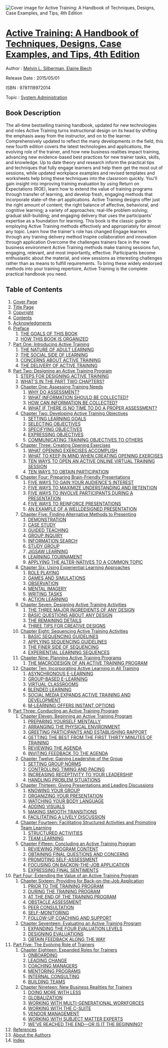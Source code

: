 ![Cover image for Active Training: A Handbook of Techniques, Designs, Case Examples, and Tips, 4th Edition](https://imgdetail.ebookreading.net/cover/cover/system_admin/EB9781118972014.jpg)

[Active Training: A Handbook of Techniques, Designs, Case Examples, and Tips, 4th Edition](https://ebookreading.net/view/book/Active+Training%3A+A+Handbook+of+Techniques%2C+Designs%2C+Case+Examples%2C+and+Tips%2C+4th+Edition-EB9781118972014_1.html "Active Training: A Handbook of Techniques, Designs, Case Examples, and Tips, 4th Edition")
====================================================================================================================

Author : [Melvin L. Silberman](https://ebookreading.net/search/author/Melvin+L.+Silberman),[ Elaine Biech](https://ebookreading.net/search/author/+Elaine+Biech)

Release Date : 2015/05/01

ISBN : 9781118972014

Topic : [System Administration](https://ebookreading.net/search/category/system-administration)

Book Description
-----------------

The all-time bestselling training handbook, updated for new technologies and roles
Active Training turns instructional design on its head by shifting the emphasis away from the instructor, and on to the learner. Comprehensively updated to reflect the many developments in the field, this new fourth edition covers the latest technologies and applications, the evolving role of the trainer, and how new business realities impact training, advancing new evidence-based best practices for new trainer tasks, skills, and knowledge. Up to date theory and research inform the practical tips and techniques that fully engage learners and help them get the most out of sessions, while updated workplace examples and revised templates and worksheets help bring these techniques into the classroom quickly. You'll gain insight into improving training evaluation by using Return on Expectations (ROE), learn how to extend the value of training programs through transfer of learning, and develop fresh, engaging methods that incorporate state-of-the-art applications.
Active Training designs offer just the right amount of content; the right balance of affective, behavioral, and cognitive learning; a variety of approaches; real-life problem solving; gradual skill-building; and engaging delivery that uses the participants' expertise as a foundation for learning. This book is the classic guide to employing Active Training methods effectively and appropriately for almost any topic.
Learn how the trainer's role has changed
Engage learners through any training delivery method
Inspire collaboration and innovation through application
Overcome the challenges trainers face in the new business environment
Active Training methods make training sessions fun, engaging, relevant, and most importantly, effective. Participants become enthusiastic about the material, and view sessions as interesting challenges rather than as means to fulfill requirements. To bring these widely endorsed methods into your training repertoire, Active Training is the complete practical handbook you need.
              
Table of Contents
-----------------

1. [Cover Page](https://ebookreading.net/view/book/Active+Training%3A+A+Handbook+of+Techniques%2C+Designs%2C+Case+Examples%2C+and+Tips%2C+4th+Edition-EB9781118972014_1.html)
1. [Title Page](https://ebookreading.net/view/book/Active+Training%3A+A+Handbook+of+Techniques%2C+Designs%2C+Case+Examples%2C+and+Tips%2C+4th+Edition-EB9781118972014_2.html)
1. [Copyright](https://ebookreading.net/view/book/Active+Training%3A+A+Handbook+of+Techniques%2C+Designs%2C+Case+Examples%2C+and+Tips%2C+4th+Edition-EB9781118972014_3.html)
1. [Contents](https://ebookreading.net/view/book/Active+Training%3A+A+Handbook+of+Techniques%2C+Designs%2C+Case+Examples%2C+and+Tips%2C+4th+Edition-EB9781118972014_4.html)
1. [Acknowledgments](https://ebookreading.net/view/book/Active+Training%3A+A+Handbook+of+Techniques%2C+Designs%2C+Case+Examples%2C+and+Tips%2C+4th+Edition-EB9781118972014_5.html)
1. [Preface](https://ebookreading.net/view/book/Active+Training%3A+A+Handbook+of+Techniques%2C+Designs%2C+Case+Examples%2C+and+Tips%2C+4th+Edition-EB9781118972014_6.html#preface)
    1. [THE GOALS OF THIS BOOK](https://ebookreading.net/view/book/Active+Training%3A+A+Handbook+of+Techniques%2C+Designs%2C+Case+Examples%2C+and+Tips%2C+4th+Edition-EB9781118972014_6.html#pref-sec001)
    1. [HOW THIS BOOK IS ORGANIZED](https://ebookreading.net/view/book/Active+Training%3A+A+Handbook+of+Techniques%2C+Designs%2C+Case+Examples%2C+and+Tips%2C+4th+Edition-EB9781118972014_6.html#pref-sec002)
1. [Part One: Introducing Active Training](https://ebookreading.net/view/book/Active+Training%3A+A+Handbook+of+Techniques%2C+Designs%2C+Case+Examples%2C+and+Tips%2C+4th+Edition-EB9781118972014_7.html#p01)
    1. [THE NATURE OF ADULT LEARNING](https://ebookreading.net/view/book/Active+Training%3A+A+Handbook+of+Techniques%2C+Designs%2C+Case+Examples%2C+and+Tips%2C+4th+Edition-EB9781118972014_7.html#p01-sec001)
    1. [THE SOCIAL SIDE OF LEARNING](https://ebookreading.net/view/book/Active+Training%3A+A+Handbook+of+Techniques%2C+Designs%2C+Case+Examples%2C+and+Tips%2C+4th+Edition-EB9781118972014_7.html#p01-sec002)
    1. [CONCERNS ABOUT ACTIVE TRAINING](https://ebookreading.net/view/book/Active+Training%3A+A+Handbook+of+Techniques%2C+Designs%2C+Case+Examples%2C+and+Tips%2C+4th+Edition-EB9781118972014_7.html#p01-sec003)
    1. [THE DELIVERY OF ACTIVE TRAINING](https://ebookreading.net/view/book/Active+Training%3A+A+Handbook+of+Techniques%2C+Designs%2C+Case+Examples%2C+and+Tips%2C+4th+Edition-EB9781118972014_7.html#p01-sec004)
1. [Part Two: Designing an Active Training Program](https://ebookreading.net/view/book/Active+Training%3A+A+Handbook+of+Techniques%2C+Designs%2C+Case+Examples%2C+and+Tips%2C+4th+Edition-EB9781118972014_8.html#p02)
    1. [STEPS FOR DESIGNING ACTIVE TRAINING](https://ebookreading.net/view/book/Active+Training%3A+A+Handbook+of+Techniques%2C+Designs%2C+Case+Examples%2C+and+Tips%2C+4th+Edition-EB9781118972014_8.html#p02-sec001)
    1. [WHAT&#39;S IN THE PART TWO CHAPTERS?](https://ebookreading.net/view/book/Active+Training%3A+A+Handbook+of+Techniques%2C+Designs%2C+Case+Examples%2C+and+Tips%2C+4th+Edition-EB9781118972014_8.html#p02-sec002)
    1. [Chapter One: Assessing Training Needs](https://ebookreading.net/view/book/Active+Training%3A+A+Handbook+of+Techniques%2C+Designs%2C+Case+Examples%2C+and+Tips%2C+4th+Edition-EB9781118972014_9.html#chap01)
        1. [WHY DO ASSESSMENT?](https://ebookreading.net/view/book/Active+Training%3A+A+Handbook+of+Techniques%2C+Designs%2C+Case+Examples%2C+and+Tips%2C+4th+Edition-EB9781118972014_9.html#chap01-sec001)
        1. [WHAT INFORMATION SHOULD BE COLLECTED?](https://ebookreading.net/view/book/Active+Training%3A+A+Handbook+of+Techniques%2C+Designs%2C+Case+Examples%2C+and+Tips%2C+4th+Edition-EB9781118972014_9.html#chap01-sec002)
        1. [HOW CAN INFORMATION BE COLLECTED?](https://ebookreading.net/view/book/Active+Training%3A+A+Handbook+of+Techniques%2C+Designs%2C+Case+Examples%2C+and+Tips%2C+4th+Edition-EB9781118972014_9.html#chap01-sec003)
        1. [WHAT IF THERE IS NO TIME TO DO A PROPER ASSESSMENT?](https://ebookreading.net/view/book/Active+Training%3A+A+Handbook+of+Techniques%2C+Designs%2C+Case+Examples%2C+and+Tips%2C+4th+Edition-EB9781118972014_9.html#chap01-sec004)
    1. [Chapter Two: Developing Active Training Objectives](https://ebookreading.net/view/book/Active+Training%3A+A+Handbook+of+Techniques%2C+Designs%2C+Case+Examples%2C+and+Tips%2C+4th+Edition-EB9781118972014_10.html#chap02)
        1. [SETTING LEARNING GOALS](https://ebookreading.net/view/book/Active+Training%3A+A+Handbook+of+Techniques%2C+Designs%2C+Case+Examples%2C+and+Tips%2C+4th+Edition-EB9781118972014_10.html#chap02-sec001)
        1. [SELECTING OBJECTIVES](https://ebookreading.net/view/book/Active+Training%3A+A+Handbook+of+Techniques%2C+Designs%2C+Case+Examples%2C+and+Tips%2C+4th+Edition-EB9781118972014_10.html#chap02-sec002)
        1. [SPECIFYING OBJECTIVES](https://ebookreading.net/view/book/Active+Training%3A+A+Handbook+of+Techniques%2C+Designs%2C+Case+Examples%2C+and+Tips%2C+4th+Edition-EB9781118972014_10.html#chap02-sec003)
        1. [EXPRESSING OBJECTIVES](https://ebookreading.net/view/book/Active+Training%3A+A+Handbook+of+Techniques%2C+Designs%2C+Case+Examples%2C+and+Tips%2C+4th+Edition-EB9781118972014_10.html#chap02-sec004)
        1. [COMMUNICATING TRAINING OBJECTIVES TO OTHERS](https://ebookreading.net/view/book/Active+Training%3A+A+Handbook+of+Techniques%2C+Designs%2C+Case+Examples%2C+and+Tips%2C+4th+Edition-EB9781118972014_10.html#chap02-sec005)
    1. [Chapter Three: Creating Opening Exercises](https://ebookreading.net/view/book/Active+Training%3A+A+Handbook+of+Techniques%2C+Designs%2C+Case+Examples%2C+and+Tips%2C+4th+Edition-EB9781118972014_11.html#chap03)
        1. [WHAT OPENING EXERCISES ACCOMPLISH](https://ebookreading.net/view/book/Active+Training%3A+A+Handbook+of+Techniques%2C+Designs%2C+Case+Examples%2C+and+Tips%2C+4th+Edition-EB9781118972014_11.html#chap03-sec001)
        1. [WHAT TO KEEP IN MIND WHEN CREATING OPENING EXERCISES](https://ebookreading.net/view/book/Active+Training%3A+A+Handbook+of+Techniques%2C+Designs%2C+Case+Examples%2C+and+Tips%2C+4th+Edition-EB9781118972014_11.html#chap03-sec002)
        1. [TEN WAYS TO OPEN AN ACTIVE ONLINE VIRTUAL TRAINING SESSION](https://ebookreading.net/view/book/Active+Training%3A+A+Handbook+of+Techniques%2C+Designs%2C+Case+Examples%2C+and+Tips%2C+4th+Edition-EB9781118972014_11.html#chap03-sec003)
        1. [TEN WAYS TO OBTAIN PARTICIPATION](https://ebookreading.net/view/book/Active+Training%3A+A+Handbook+of+Techniques%2C+Designs%2C+Case+Examples%2C+and+Tips%2C+4th+Edition-EB9781118972014_11.html#chap03-sec004)
    1. [Chapter Four: Preparing Brain-Friendly Presentations](https://ebookreading.net/view/book/Active+Training%3A+A+Handbook+of+Techniques%2C+Designs%2C+Case+Examples%2C+and+Tips%2C+4th+Edition-EB9781118972014_12.html#chap04)
        1. [FIVE WAYS TO GAIN YOUR AUDIENCE&#39;S INTEREST](https://ebookreading.net/view/book/Active+Training%3A+A+Handbook+of+Techniques%2C+Designs%2C+Case+Examples%2C+and+Tips%2C+4th+Edition-EB9781118972014_12.html#chap04-sec001)
        1. [FIVE WAYS TO MAXIMIZE UNDERSTANDING AND RETENTION](https://ebookreading.net/view/book/Active+Training%3A+A+Handbook+of+Techniques%2C+Designs%2C+Case+Examples%2C+and+Tips%2C+4th+Edition-EB9781118972014_12.html#chap04-sec002)
        1. [FIVE WAYS TO INVOLVE PARTICIPANTS DURING A PRESENTATION](https://ebookreading.net/view/book/Active+Training%3A+A+Handbook+of+Techniques%2C+Designs%2C+Case+Examples%2C+and+Tips%2C+4th+Edition-EB9781118972014_12.html#chap04-sec003)
        1. [FIVE WAYS TO REINFORCE PRESENTATIONS](https://ebookreading.net/view/book/Active+Training%3A+A+Handbook+of+Techniques%2C+Designs%2C+Case+Examples%2C+and+Tips%2C+4th+Edition-EB9781118972014_12.html#chap04-sec004)
        1. [AN EXAMPLE OF A WELLDESIGNED PRESENTATION](https://ebookreading.net/view/book/Active+Training%3A+A+Handbook+of+Techniques%2C+Designs%2C+Case+Examples%2C+and+Tips%2C+4th+Edition-EB9781118972014_12.html#chap04-sec005)
    1. [Chapter Five: Finding Alternative Methods to Presenting](https://ebookreading.net/view/book/Active+Training%3A+A+Handbook+of+Techniques%2C+Designs%2C+Case+Examples%2C+and+Tips%2C+4th+Edition-EB9781118972014_13.html#chap05)
        1. [DEMONSTRATION](https://ebookreading.net/view/book/Active+Training%3A+A+Handbook+of+Techniques%2C+Designs%2C+Case+Examples%2C+and+Tips%2C+4th+Edition-EB9781118972014_13.html#chap05-sec001)
        1. [CASE STUDY](https://ebookreading.net/view/book/Active+Training%3A+A+Handbook+of+Techniques%2C+Designs%2C+Case+Examples%2C+and+Tips%2C+4th+Edition-EB9781118972014_13.html#chap05-sec002)
        1. [GUIDED TEACHING](https://ebookreading.net/view/book/Active+Training%3A+A+Handbook+of+Techniques%2C+Designs%2C+Case+Examples%2C+and+Tips%2C+4th+Edition-EB9781118972014_13.html#chap05-sec003)
        1. [GROUP INQUIRY](https://ebookreading.net/view/book/Active+Training%3A+A+Handbook+of+Techniques%2C+Designs%2C+Case+Examples%2C+and+Tips%2C+4th+Edition-EB9781118972014_13.html#chap05-sec004)
        1. [INFORMATION SEARCH](https://ebookreading.net/view/book/Active+Training%3A+A+Handbook+of+Techniques%2C+Designs%2C+Case+Examples%2C+and+Tips%2C+4th+Edition-EB9781118972014_13.html#chap05-sec005)
        1. [STUDY GROUP](https://ebookreading.net/view/book/Active+Training%3A+A+Handbook+of+Techniques%2C+Designs%2C+Case+Examples%2C+and+Tips%2C+4th+Edition-EB9781118972014_13.html#chap05-sec006)
        1. [JIGSAW LEARNING](https://ebookreading.net/view/book/Active+Training%3A+A+Handbook+of+Techniques%2C+Designs%2C+Case+Examples%2C+and+Tips%2C+4th+Edition-EB9781118972014_13.html#chap05-sec007)
        1. [LEARNING TOURNAMENT](https://ebookreading.net/view/book/Active+Training%3A+A+Handbook+of+Techniques%2C+Designs%2C+Case+Examples%2C+and+Tips%2C+4th+Edition-EB9781118972014_13.html#chap05-sec008)
        1. [APPLYING THE ALTER-NATIVES TO A COMMON TOPIC](https://ebookreading.net/view/book/Active+Training%3A+A+Handbook+of+Techniques%2C+Designs%2C+Case+Examples%2C+and+Tips%2C+4th+Edition-EB9781118972014_13.html#chap05-sec009)
    1. [Chapter Six: Using Experiential Learning Approaches](https://ebookreading.net/view/book/Active+Training%3A+A+Handbook+of+Techniques%2C+Designs%2C+Case+Examples%2C+and+Tips%2C+4th+Edition-EB9781118972014_14.html#chap06)
        1. [ROLE PLAYING](https://ebookreading.net/view/book/Active+Training%3A+A+Handbook+of+Techniques%2C+Designs%2C+Case+Examples%2C+and+Tips%2C+4th+Edition-EB9781118972014_14.html#chap06-sec001)
        1. [GAMES AND SIMULATIONS](https://ebookreading.net/view/book/Active+Training%3A+A+Handbook+of+Techniques%2C+Designs%2C+Case+Examples%2C+and+Tips%2C+4th+Edition-EB9781118972014_14.html#chap06-sec003)
        1. [OBSERVATION](https://ebookreading.net/view/book/Active+Training%3A+A+Handbook+of+Techniques%2C+Designs%2C+Case+Examples%2C+and+Tips%2C+4th+Edition-EB9781118972014_14.html#chap06-sec004)
        1. [MENTAL IMAGERY](https://ebookreading.net/view/book/Active+Training%3A+A+Handbook+of+Techniques%2C+Designs%2C+Case+Examples%2C+and+Tips%2C+4th+Edition-EB9781118972014_14.html#chap06-sec005)
        1. [WRITING TASKS](https://ebookreading.net/view/book/Active+Training%3A+A+Handbook+of+Techniques%2C+Designs%2C+Case+Examples%2C+and+Tips%2C+4th+Edition-EB9781118972014_14.html#chap06-sec006)
        1. [ACTION LEARNING](https://ebookreading.net/view/book/Active+Training%3A+A+Handbook+of+Techniques%2C+Designs%2C+Case+Examples%2C+and+Tips%2C+4th+Edition-EB9781118972014_14.html#chap06-sec007)
    1. [Chapter Seven: Designing Active Training Activities](https://ebookreading.net/view/book/Active+Training%3A+A+Handbook+of+Techniques%2C+Designs%2C+Case+Examples%2C+and+Tips%2C+4th+Edition-EB9781118972014_15.html#chap07)
        1. [THE THREE MAJOR INGREDIENTS OF ANY DESIGN](https://ebookreading.net/view/book/Active+Training%3A+A+Handbook+of+Techniques%2C+Designs%2C+Case+Examples%2C+and+Tips%2C+4th+Edition-EB9781118972014_15.html#chap07-sec001)
        1. [BASIC QUESTIONS ABOUT ANY DESIGN](https://ebookreading.net/view/book/Active+Training%3A+A+Handbook+of+Techniques%2C+Designs%2C+Case+Examples%2C+and+Tips%2C+4th+Edition-EB9781118972014_15.html#chap07-sec002)
        1. [THE REMAINING DETAILS](https://ebookreading.net/view/book/Active+Training%3A+A+Handbook+of+Techniques%2C+Designs%2C+Case+Examples%2C+and+Tips%2C+4th+Edition-EB9781118972014_15.html#chap07-sec003)
        1. [THREE TIPS FOR CREATIVE DESIGNS](https://ebookreading.net/view/book/Active+Training%3A+A+Handbook+of+Techniques%2C+Designs%2C+Case+Examples%2C+and+Tips%2C+4th+Edition-EB9781118972014_15.html#chap07-sec004)
    1. [Chapter Eight: Sequencing Active Training Activities](https://ebookreading.net/view/book/Active+Training%3A+A+Handbook+of+Techniques%2C+Designs%2C+Case+Examples%2C+and+Tips%2C+4th+Edition-EB9781118972014_16.html#chap08)
        1. [BASIC SEQUENCING GUIDELINES](https://ebookreading.net/view/book/Active+Training%3A+A+Handbook+of+Techniques%2C+Designs%2C+Case+Examples%2C+and+Tips%2C+4th+Edition-EB9781118972014_16.html#chap08-sec001)
        1. [APPLYING SEQUENCING GUIDELINES](https://ebookreading.net/view/book/Active+Training%3A+A+Handbook+of+Techniques%2C+Designs%2C+Case+Examples%2C+and+Tips%2C+4th+Edition-EB9781118972014_16.html#chap08-sec002)
        1. [THE FINER SIDE OF SEQUENCING](https://ebookreading.net/view/book/Active+Training%3A+A+Handbook+of+Techniques%2C+Designs%2C+Case+Examples%2C+and+Tips%2C+4th+Edition-EB9781118972014_16.html#chap08-sec003)
        1. [EXPERIENTIAL LEARNING SEQUENCES](https://ebookreading.net/view/book/Active+Training%3A+A+Handbook+of+Techniques%2C+Designs%2C+Case+Examples%2C+and+Tips%2C+4th+Edition-EB9781118972014_16.html#chap08-sec004)
    1. [Chapter Nine: Planning Active Training Programs](https://ebookreading.net/view/book/Active+Training%3A+A+Handbook+of+Techniques%2C+Designs%2C+Case+Examples%2C+and+Tips%2C+4th+Edition-EB9781118972014_17.html#chap09)
        1. [THE MACRODESIGN OF AN ACTIVE TRAINING PROGRAM](https://ebookreading.net/view/book/Active+Training%3A+A+Handbook+of+Techniques%2C+Designs%2C+Case+Examples%2C+and+Tips%2C+4th+Edition-EB9781118972014_17.html#chap09-sec001)
    1. [Chapter Ten: Incorporating Active Learning in All Training](https://ebookreading.net/view/book/Active+Training%3A+A+Handbook+of+Techniques%2C+Designs%2C+Case+Examples%2C+and+Tips%2C+4th+Edition-EB9781118972014_18.html#chap10)
        1. [ASYNCHRONOUS E-LEARNING](https://ebookreading.net/view/book/Active+Training%3A+A+Handbook+of+Techniques%2C+Designs%2C+Case+Examples%2C+and+Tips%2C+4th+Edition-EB9781118972014_18.html#chap10-sec001)
        1. [GROUP-BASED E-LEARNING](https://ebookreading.net/view/book/Active+Training%3A+A+Handbook+of+Techniques%2C+Designs%2C+Case+Examples%2C+and+Tips%2C+4th+Edition-EB9781118972014_18.html#chap10-sec002)
        1. [VIRTUAL CLASSROOMS](https://ebookreading.net/view/book/Active+Training%3A+A+Handbook+of+Techniques%2C+Designs%2C+Case+Examples%2C+and+Tips%2C+4th+Edition-EB9781118972014_18.html#chap10-sec003)
        1. [BLENDED LEARNING](https://ebookreading.net/view/book/Active+Training%3A+A+Handbook+of+Techniques%2C+Designs%2C+Case+Examples%2C+and+Tips%2C+4th+Edition-EB9781118972014_18.html#chap10-sec004)
        1. [SOCIAL MEDIA EXPANDS ACTIVE TRAINING AND DEVELOPMENT](https://ebookreading.net/view/book/Active+Training%3A+A+Handbook+of+Techniques%2C+Designs%2C+Case+Examples%2C+and+Tips%2C+4th+Edition-EB9781118972014_18.html#chap10-sec005)
        1. [M-LEARNING OFFERS INSTANT OPTIONS](https://ebookreading.net/view/book/Active+Training%3A+A+Handbook+of+Techniques%2C+Designs%2C+Case+Examples%2C+and+Tips%2C+4th+Edition-EB9781118972014_18.html#chap10-sec006)
1. [Part Three: Conducting an Active Training Program](https://ebookreading.net/view/book/Active+Training%3A+A+Handbook+of+Techniques%2C+Designs%2C+Case+Examples%2C+and+Tips%2C+4th+Edition-EB9781118972014_19.html#p03)
    1. [Chapter Eleven: Beginning an Active Training Program](https://ebookreading.net/view/book/Active+Training%3A+A+Handbook+of+Techniques%2C+Designs%2C+Case+Examples%2C+and+Tips%2C+4th+Edition-EB9781118972014_20.html#chap11)
        1. [PREPARING YOURSELF MENTALLY](https://ebookreading.net/view/book/Active+Training%3A+A+Handbook+of+Techniques%2C+Designs%2C+Case+Examples%2C+and+Tips%2C+4th+Edition-EB9781118972014_20.html#chap11-sec001)
        1. [ARRANGING THE PHYSICAL ENVIRONMENT](https://ebookreading.net/view/book/Active+Training%3A+A+Handbook+of+Techniques%2C+Designs%2C+Case+Examples%2C+and+Tips%2C+4th+Edition-EB9781118972014_20.html#chap11-sec002)
        1. [GREETING PARTICIPANTS AND ESTABLISHING RAPPORT](https://ebookreading.net/view/book/Active+Training%3A+A+Handbook+of+Techniques%2C+Designs%2C+Case+Examples%2C+and+Tips%2C+4th+Edition-EB9781118972014_20.html#chap11-sec003)
        1. [GETTING THE BEST FROM THE FIRST THIRTY MINUTES OF TRAINING](https://ebookreading.net/view/book/Active+Training%3A+A+Handbook+of+Techniques%2C+Designs%2C+Case+Examples%2C+and+Tips%2C+4th+Edition-EB9781118972014_20.html#chap11-sec004)
        1. [REVIEWING THE AGENDA](https://ebookreading.net/view/book/Active+Training%3A+A+Handbook+of+Techniques%2C+Designs%2C+Case+Examples%2C+and+Tips%2C+4th+Edition-EB9781118972014_20.html#chap11-sec005)
        1. [INVITING FEEDBACK TO THE AGENDA](https://ebookreading.net/view/book/Active+Training%3A+A+Handbook+of+Techniques%2C+Designs%2C+Case+Examples%2C+and+Tips%2C+4th+Edition-EB9781118972014_20.html#chap11-sec006)
    1. [Chapter Twelve: Gaining Leadership of the Group](https://ebookreading.net/view/book/Active+Training%3A+A+Handbook+of+Techniques%2C+Designs%2C+Case+Examples%2C+and+Tips%2C+4th+Edition-EB9781118972014_21.html#chap12)
        1. [SETTING GROUP NORMS](https://ebookreading.net/view/book/Active+Training%3A+A+Handbook+of+Techniques%2C+Designs%2C+Case+Examples%2C+and+Tips%2C+4th+Edition-EB9781118972014_21.html#chap12-sec001)
        1. [CONTROLLING TIMING AND PACING](https://ebookreading.net/view/book/Active+Training%3A+A+Handbook+of+Techniques%2C+Designs%2C+Case+Examples%2C+and+Tips%2C+4th+Edition-EB9781118972014_21.html#chap12-sec002)
        1. [INCREASING RECEPTIVITY TO YOUR LEADERSHIP](https://ebookreading.net/view/book/Active+Training%3A+A+Handbook+of+Techniques%2C+Designs%2C+Case+Examples%2C+and+Tips%2C+4th+Edition-EB9781118972014_21.html#chap12-sec003)
        1. [HANDLING PROBLEM SITUATIONS](https://ebookreading.net/view/book/Active+Training%3A+A+Handbook+of+Techniques%2C+Designs%2C+Case+Examples%2C+and+Tips%2C+4th+Edition-EB9781118972014_21.html#chap12-sec004)
    1. [Chapter Thirteen: Giving Presentations and Leading Discussions](https://ebookreading.net/view/book/Active+Training%3A+A+Handbook+of+Techniques%2C+Designs%2C+Case+Examples%2C+and+Tips%2C+4th+Edition-EB9781118972014_22.html#chap13)
        1. [KNOWING YOUR GROUP](https://ebookreading.net/view/book/Active+Training%3A+A+Handbook+of+Techniques%2C+Designs%2C+Case+Examples%2C+and+Tips%2C+4th+Edition-EB9781118972014_22.html#chap13-sec001)
        1. [ORGANIZING YOUR PRESENTATION](https://ebookreading.net/view/book/Active+Training%3A+A+Handbook+of+Techniques%2C+Designs%2C+Case+Examples%2C+and+Tips%2C+4th+Edition-EB9781118972014_22.html#chap13-sec002)
        1. [WATCHING YOUR BODY LANGUAGE](https://ebookreading.net/view/book/Active+Training%3A+A+Handbook+of+Techniques%2C+Designs%2C+Case+Examples%2C+and+Tips%2C+4th+Edition-EB9781118972014_22.html#chap13-sec003)
        1. [ADDING VISUALS](https://ebookreading.net/view/book/Active+Training%3A+A+Handbook+of+Techniques%2C+Designs%2C+Case+Examples%2C+and+Tips%2C+4th+Edition-EB9781118972014_22.html#chap13-sec004)
        1. [MAKING SMOOTH TRANSITIONS](https://ebookreading.net/view/book/Active+Training%3A+A+Handbook+of+Techniques%2C+Designs%2C+Case+Examples%2C+and+Tips%2C+4th+Edition-EB9781118972014_22.html#chap13-sec005)
        1. [FACILITATING A LIVELY DISCUSSION](https://ebookreading.net/view/book/Active+Training%3A+A+Handbook+of+Techniques%2C+Designs%2C+Case+Examples%2C+and+Tips%2C+4th+Edition-EB9781118972014_22.html#chap13-sec006)
    1. [Chapter Fourteen: Facilitating Structured Activities and Promoting Team Learning](https://ebookreading.net/view/book/Active+Training%3A+A+Handbook+of+Techniques%2C+Designs%2C+Case+Examples%2C+and+Tips%2C+4th+Edition-EB9781118972014_23.html#chap14)
        1. [STRUCTURED ACTIVITIES](https://ebookreading.net/view/book/Active+Training%3A+A+Handbook+of+Techniques%2C+Designs%2C+Case+Examples%2C+and+Tips%2C+4th+Edition-EB9781118972014_23.html#chap14-sec001)
        1. [TEAM LEARNING](https://ebookreading.net/view/book/Active+Training%3A+A+Handbook+of+Techniques%2C+Designs%2C+Case+Examples%2C+and+Tips%2C+4th+Edition-EB9781118972014_23.html#chap14-sec002)
    1. [Chapter Fifteen: Concluding an Active Training Program](https://ebookreading.net/view/book/Active+Training%3A+A+Handbook+of+Techniques%2C+Designs%2C+Case+Examples%2C+and+Tips%2C+4th+Edition-EB9781118972014_24.html#chap15)
        1. [REVIEWING PROGRAM CONTENT](https://ebookreading.net/view/book/Active+Training%3A+A+Handbook+of+Techniques%2C+Designs%2C+Case+Examples%2C+and+Tips%2C+4th+Edition-EB9781118972014_24.html#chap15-sec001)
        1. [OBTAINING FINAL QUESTIONS AND CONCERNS](https://ebookreading.net/view/book/Active+Training%3A+A+Handbook+of+Techniques%2C+Designs%2C+Case+Examples%2C+and+Tips%2C+4th+Edition-EB9781118972014_24.html#chap15-sec002)
        1. [PROMOTING SELF-ASSESSMENT](https://ebookreading.net/view/book/Active+Training%3A+A+Handbook+of+Techniques%2C+Designs%2C+Case+Examples%2C+and+Tips%2C+4th+Edition-EB9781118972014_24.html#chap15-sec003)
        1. [FOCUSING ON BACKON-THE-JOB APPLICATION](https://ebookreading.net/view/book/Active+Training%3A+A+Handbook+of+Techniques%2C+Designs%2C+Case+Examples%2C+and+Tips%2C+4th+Edition-EB9781118972014_24.html#chap15-sec004)
        1. [EXPRESSING FINAL SENTIMENTS](https://ebookreading.net/view/book/Active+Training%3A+A+Handbook+of+Techniques%2C+Designs%2C+Case+Examples%2C+and+Tips%2C+4th+Edition-EB9781118972014_24.html#chap15-sec005)
1. [Part Four: Extending the Value of an Active Training Program](https://ebookreading.net/view/book/Active+Training%3A+A+Handbook+of+Techniques%2C+Designs%2C+Case+Examples%2C+and+Tips%2C+4th+Edition-EB9781118972014_25.html#p04)
    1. [Chapter Sixteen: Providing for Back-on-the-Job Application](https://ebookreading.net/view/book/Active+Training%3A+A+Handbook+of+Techniques%2C+Designs%2C+Case+Examples%2C+and+Tips%2C+4th+Edition-EB9781118972014_26.html#chap16)
        1. [PRIOR TO THE TRAINING PROGRAM](https://ebookreading.net/view/book/Active+Training%3A+A+Handbook+of+Techniques%2C+Designs%2C+Case+Examples%2C+and+Tips%2C+4th+Edition-EB9781118972014_26.html#chap16-sec001)
        1. [DURING THE TRAINING PROGRAM](https://ebookreading.net/view/book/Active+Training%3A+A+Handbook+of+Techniques%2C+Designs%2C+Case+Examples%2C+and+Tips%2C+4th+Edition-EB9781118972014_26.html#chap16-sec002)
        1. [AT THE END OF THE TRAINING PROGRAM](https://ebookreading.net/view/book/Active+Training%3A+A+Handbook+of+Techniques%2C+Designs%2C+Case+Examples%2C+and+Tips%2C+4th+Edition-EB9781118972014_26.html#chap16-sec003)
        1. [OBSTACLE ASSESSMENT](https://ebookreading.net/view/book/Active+Training%3A+A+Handbook+of+Techniques%2C+Designs%2C+Case+Examples%2C+and+Tips%2C+4th+Edition-EB9781118972014_26.html#chap16-sec004)
        1. [PEER CONSULTATION](https://ebookreading.net/view/book/Active+Training%3A+A+Handbook+of+Techniques%2C+Designs%2C+Case+Examples%2C+and+Tips%2C+4th+Edition-EB9781118972014_26.html#chap16-sec005)
        1. [SELF-MONITORING](https://ebookreading.net/view/book/Active+Training%3A+A+Handbook+of+Techniques%2C+Designs%2C+Case+Examples%2C+and+Tips%2C+4th+Edition-EB9781118972014_26.html#chap16-sec006)
        1. [FOLLOW-UP COACHING AND SUPPORT](https://ebookreading.net/view/book/Active+Training%3A+A+Handbook+of+Techniques%2C+Designs%2C+Case+Examples%2C+and+Tips%2C+4th+Edition-EB9781118972014_26.html#chap16-sec007)
    1. [Chapter Seventeen: Evaluating an Active Training Program](https://ebookreading.net/view/book/Active+Training%3A+A+Handbook+of+Techniques%2C+Designs%2C+Case+Examples%2C+and+Tips%2C+4th+Edition-EB9781118972014_27.html#chap17)
        1. [EXPANDING THE FOUR EVALUATION LEVELS](https://ebookreading.net/view/book/Active+Training%3A+A+Handbook+of+Techniques%2C+Designs%2C+Case+Examples%2C+and+Tips%2C+4th+Edition-EB9781118972014_27.html#chap17-sec001)
        1. [DESIGNING EVALUATIONS](https://ebookreading.net/view/book/Active+Training%3A+A+Handbook+of+Techniques%2C+Designs%2C+Case+Examples%2C+and+Tips%2C+4th+Edition-EB9781118972014_27.html#chap17-sec002)
        1. [OBTAIN FEEDBACK ALONG THE WAY](https://ebookreading.net/view/book/Active+Training%3A+A+Handbook+of+Techniques%2C+Designs%2C+Case+Examples%2C+and+Tips%2C+4th+Edition-EB9781118972014_27.html#chap17-sec003)
1. [Part Five: The Evolving Role of Trainers](https://ebookreading.net/view/book/Active+Training%3A+A+Handbook+of+Techniques%2C+Designs%2C+Case+Examples%2C+and+Tips%2C+4th+Edition-EB9781118972014_28.html#p05)
    1. [Chapter Eighteen: Expanded Roles for Trainers](https://ebookreading.net/view/book/Active+Training%3A+A+Handbook+of+Techniques%2C+Designs%2C+Case+Examples%2C+and+Tips%2C+4th+Edition-EB9781118972014_29.html#chap18)
        1. [ONBOARDING](https://ebookreading.net/view/book/Active+Training%3A+A+Handbook+of+Techniques%2C+Designs%2C+Case+Examples%2C+and+Tips%2C+4th+Edition-EB9781118972014_29.html#chap18-sec001)
        1. [LEADING CHANGE](https://ebookreading.net/view/book/Active+Training%3A+A+Handbook+of+Techniques%2C+Designs%2C+Case+Examples%2C+and+Tips%2C+4th+Edition-EB9781118972014_29.html#chap18-sec002)
        1. [COACHING MANAGERS](https://ebookreading.net/view/book/Active+Training%3A+A+Handbook+of+Techniques%2C+Designs%2C+Case+Examples%2C+and+Tips%2C+4th+Edition-EB9781118972014_29.html#chap18-sec003)
        1. [MENTORING PROGRAMS](https://ebookreading.net/view/book/Active+Training%3A+A+Handbook+of+Techniques%2C+Designs%2C+Case+Examples%2C+and+Tips%2C+4th+Edition-EB9781118972014_29.html#chap18-sec004)
        1. [INTERNAL CONSULTING](https://ebookreading.net/view/book/Active+Training%3A+A+Handbook+of+Techniques%2C+Designs%2C+Case+Examples%2C+and+Tips%2C+4th+Edition-EB9781118972014_29.html#chap18-sec005)
        1. [BUILDING TEAMS](https://ebookreading.net/view/book/Active+Training%3A+A+Handbook+of+Techniques%2C+Designs%2C+Case+Examples%2C+and+Tips%2C+4th+Edition-EB9781118972014_29.html#chap18-sec006)
    1. [Chapter Nineteen: New Business Realities for Trainers](https://ebookreading.net/view/book/Active+Training%3A+A+Handbook+of+Techniques%2C+Designs%2C+Case+Examples%2C+and+Tips%2C+4th+Edition-EB9781118972014_30.html#chap19)
        1. [DOING MORE WITH LESS](https://ebookreading.net/view/book/Active+Training%3A+A+Handbook+of+Techniques%2C+Designs%2C+Case+Examples%2C+and+Tips%2C+4th+Edition-EB9781118972014_30.html#chap19-sec001)
        1. [GLOBALIZATION](https://ebookreading.net/view/book/Active+Training%3A+A+Handbook+of+Techniques%2C+Designs%2C+Case+Examples%2C+and+Tips%2C+4th+Edition-EB9781118972014_30.html#chap19-sec005)
        1. [WORKING WITH MULTI-GENERATIONAL WORKFORCES](https://ebookreading.net/view/book/Active+Training%3A+A+Handbook+of+Techniques%2C+Designs%2C+Case+Examples%2C+and+Tips%2C+4th+Edition-EB9781118972014_30.html#chap19-sec006)
        1. [WORKING WITH THE C-SUITE](https://ebookreading.net/view/book/Active+Training%3A+A+Handbook+of+Techniques%2C+Designs%2C+Case+Examples%2C+and+Tips%2C+4th+Edition-EB9781118972014_30.html#chap19-sec009)
        1. [VENDOR MANAGEMENT](https://ebookreading.net/view/book/Active+Training%3A+A+Handbook+of+Techniques%2C+Designs%2C+Case+Examples%2C+and+Tips%2C+4th+Edition-EB9781118972014_30.html#chap19-sec010)
        1. [WORKING WITH SUBJECT MATTER EXPERTS](https://ebookreading.net/view/book/Active+Training%3A+A+Handbook+of+Techniques%2C+Designs%2C+Case+Examples%2C+and+Tips%2C+4th+Edition-EB9781118972014_30.html#chap19-sec011)
        1. [WE&#39;VE REACHED THE END—OR IS IT THE BEGINNING?](https://ebookreading.net/view/book/Active+Training%3A+A+Handbook+of+Techniques%2C+Designs%2C+Case+Examples%2C+and+Tips%2C+4th+Edition-EB9781118972014_30.html#chap19-sec012)
1. [References](https://ebookreading.net/view/book/Active+Training%3A+A+Handbook+of+Techniques%2C+Designs%2C+Case+Examples%2C+and+Tips%2C+4th+Edition-EB9781118972014_31.html#references)
1. [About the Authors](https://ebookreading.net/view/book/Active+Training%3A+A+Handbook+of+Techniques%2C+Designs%2C+Case+Examples%2C+and+Tips%2C+4th+Edition-EB9781118972014_32.html#author)
1. [Index](https://ebookreading.net/view/book/Active+Training%3A+A+Handbook+of+Techniques%2C+Designs%2C+Case+Examples%2C+and+Tips%2C+4th+Edition-EB9781118972014_33.html#index)
